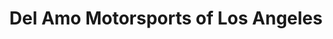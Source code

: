 ---
title: "Del Amo Motorsports of Los Angeles"
url: /paramount/del-amo-motorsports-of-los-angeles/
shop: Motorrad
---